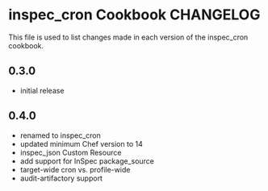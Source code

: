 # inspec_cron Cookbook CHANGELOG

This file is used to list changes made in each version of the inspec_cron cookbook.

## 0.3.0

- initial release

## 0.4.0

- renamed to inspec_cron
- updated minimum Chef version to 14
- inspec_json Custom Resource
- add support for InSpec package_source
- target-wide cron vs. profile-wide
- audit-artifactory support
